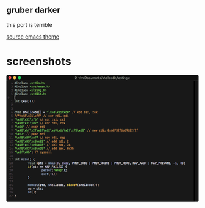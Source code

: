 ## gruber darker

this port is terrible  

[source emacs theme](https://github.com/rexim/gruber-darker-theme)

# screenshots

![](screenshots/1.png)
